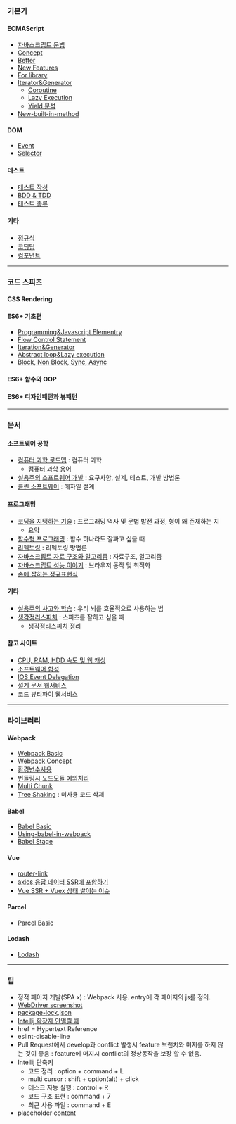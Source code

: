 ### 기본기
#### ECMAScript
* [자바스크립트 문법](https://github.com/ChoDragon9/posts/wiki/자바스크립트-문법)
* [Concept](https://github.com/ChoDragon9/posts/wiki/Concept)
* [Better](https://github.com/ChoDragon9/posts/wiki/Better)
* [New Features](https://github.com/ChoDragon9/posts/wiki/New+Features)
* [For library](https://github.com/ChoDragon9/posts/wiki/For+library)
* [Iterator&Generator](https://github.com/ChoDragon9/posts/wiki/Iterator&Generator)
  * [Coroutine](https://github.com/ChoDragon9/posts/wiki/Coroutine)
  * [Lazy Execution](https://github.com/ChoDragon9/posts/wiki/Lazy-Execution)
  * [Yield 분석](https://github.com/ChoDragon9/posts/wiki/Yield-분석)
* [New-built-in-method](https://github.com/ChoDragon9/posts/wiki/New-built-in-method)

#### DOM
* [Event](https://github.com/ChoDragon9/posts/wiki/Event)
* [Selector](https://github.com/ChoDragon9/posts/wiki/Selector)

#### 테스트
* [테스트 작성](https://github.com/ChoDragon9/posts/wiki/테스트-작성)
* [BDD & TDD](https://github.com/ChoDragon9/posts/wiki/BDD-&-TDD)
* [테스트 종류](https://github.com/ChoDragon9/posts/wiki/%ED%85%8C%EC%8A%A4%ED%8A%B8-%EC%A2%85%EB%A5%98)

#### 기타
* [정규식](https://github.com/ChoDragon9/posts/wiki/정규식)
* [코딩팁](https://github.com/ChoDragon9/posts/wiki/코딩팁)
* [컴포넌트](https://github.com/ChoDragon9/posts/wiki/%EC%BB%B4%ED%8F%AC%EB%84%8C%ED%8A%B8)

***
### 코드 스피츠
#### CSS Rendering
#### ES6+ 기초편
* [Programming&Javascript Elementry](https://github.com/ChoDragon9/posts/wiki/Programming&Javascript-Elementry)
* [Flow Control Statement](https://github.com/ChoDragon9/posts/wiki/Flow-Control-Statement)
* [Iteration&Generator](https://github.com/ChoDragon9/posts/wiki/Iteration&Generator)
* [Abstract loop&Lazy execution](https://github.com/ChoDragon9/posts/wiki/Abstract-loop&Lazy-execution)
* [Block, Non Block, Sync, Async](https://github.com/ChoDragon9/posts/wiki/Block,-Non-Block,-Sync,-Async)
#### ES6+ 함수와 OOP
#### ES6+ 디자인패턴과 뷰패턴
***
### 문서
#### 소프트웨어 공학
* [컴퓨터 과학 로드맵](http://book.naver.com/bookdb/book_detail.nhn?bid=13496659) : 컴퓨터 과학
  * [컴퓨터 과학 용어](https://github.com/ChoDragon9/posts/wiki/%EC%BB%B4%ED%93%A8%ED%84%B0-%EA%B3%BC%ED%95%99-%EC%9A%A9%EC%96%B4)
* [실용주의 소프트웨어 개발](http://book.naver.com/bookdb/book_detail.nhn?bid=11885425) : 요구사항, 설계, 테스트, 개발 방법론
* [클린 소프트웨어](http://book.naver.com/bookdb/book_detail.nhn?bid=12035385) : 에자일 설계

#### 프로그래밍
* [코딩을 지탱하는 기술](http://book.naver.com/bookdb/book_detail.nhn?bid=7317474) : 프로그래밍 역사 및 문법 발전 과정, 형이 왜 존재하는 지
  * [요약](https://github.com/ChoDragon9/posts/wiki/코딩을-지탱하는-기술-요약)
* [함수형 프로그래밍](http://book.naver.com/bookdb/book_detail.nhn?device=pc&bid=12800140) : 함수 하나라도 잘짜고 싶을 때
* [리펙토링](http://book.naver.com/bookdb/book_detail.nhn?device=pc&bid=7047630) : 리펙토링 방법론
* [자바스크립트 자료 구조와 알고리즘](http://book.naver.com/bookdb/book_detail.nhn?device=pc&bid=9755482) : 자료구조, 알고리즘
* [자바스크립트 성능 이야기](http://book.naver.com/bookdb/book_detail.nhn?device=pc&bid=7006583) : 브라우저 동작 및 최적화
* [손에 잡히는 정규표현식](http://www.kyobobook.co.kr/product/detailViewKor.laf?barcode=9788991268630&n_media=27758&n_query=%EC%86%90%EC%97%90%EC%9E%A1%ED%9E%88%EB%8A%94%EC%A0%95%EA%B7%9C%ED%91%9C%ED%98%84%EC%8B%9D&n_rank=2&n_ad_group=grp-m001-01-000000208662314&n_ad=nad-a001-01-000000015636516&n_keyword_id=nkw-m001-01-000000286044841&n_keyword=%EC%86%90%EC%97%90%EC%9E%A1%ED%9E%88%EB%8A%94%EC%A0%95%EA%B7%9C%ED%91%9C%ED%98%84%EC%8B%9D&n_campaign_type=1&NaPm=ct%3Djkae01lk%7Cci%3D0z00000ZZk1pb2DmMf0O%7Ctr%3Dsa%7Chk%3D0ebbcffa27e2b8af6ac18d0d59251878ed443964)

#### 기타
* [실용주의 사고와 학습](http://book.naver.com/bookdb/book_detail.nhn?device=pc&bid=9720757) : 우리 뇌를 효율적으로 사용하는 법
* [생각정리스피치](https://book.naver.com/bookdb/book_detail.nhn?bid=12896858) : 스피츠를 잘하고 싶을 때
  * [생각정리스피치 정리](https://github.com/ChoDragon9/posts/wiki/생각정리스피치-정리)

#### 참고 사이트
* [CPU, RAM, HDD 속도 및 웹 캐싱](https://mingrammer.com/translation-the-hidden-components-of-web-caching/)
* [소프트웨어 합성](https://midojeong.github.io/2018/04/28/composing-software-translation-epilogue/)
* [IOS Event Delegation](http://gravitydept.com/blog/js-click-event-bubbling-on-ios)
* [설계 문서 웹서비스](https://www.draw.io/)
* [코드 뷰티파이 웹서비스](http://jsbeautifier.org/)
***
### 라이브러리
#### Webpack
* [Webpack Basic](https://github.com/ChoDragon9/es6/wiki/Webpack+Basic)
* [Webpack Concept](https://github.com/ChoDragon9/es6/wiki/Webpack+Concept)
* [환경변수사용](https://github.com/ChoDragon9/posts/wiki/%ED%99%98%EA%B2%BD-%EB%B3%80%EC%88%98-%EC%82%AC%EC%9A%A9)
* [번들링시 노드모듈 예외처리](https://github.com/ChoDragon9/posts/wiki/%EB%B2%88%EB%93%A4%EB%A7%81%EC%8B%9C-%EB%85%B8%EB%93%9C%EB%AA%A8%EB%93%88-%EC%98%88%EC%99%B8%EC%B2%98%EB%A6%AC)
* [Multi Chunk](https://github.com/ChoDragon9/posts/wiki/Multi-chunk-file)
* [Tree Shaking](https://webpack.js.org/guides/tree-shaking/) : 미사용 코드 삭제

#### Babel
* [Babel Basic](https://github.com/ChoDragon9/es6/wiki/Babel+Basic)
* [Using-babel-in-webpack](https://github.com/ChoDragon9/posts/wiki/Using-babel-in-webpack)
* [Babel Stage](https://github.com/ChoDragon9/posts/wiki/Babel-Stage)

#### Vue
* [router-link](https://github.com/ChoDragon9/posts/wiki/router-link)
* [axios 응답 데이터 SSR에 포함하기](https://github.com/ChoDragon9/posts/wiki/axios-%EC%9D%91%EB%8B%B5-%EB%8D%B0%EC%9D%B4%ED%84%B0-SSR%EC%97%90-%ED%8F%AC%ED%95%A8%ED%95%98%EA%B8%B0)
* [Vue SSR + Vuex 상태 쌓이는 이슈](https://github.com/ChoDragon9/posts/wiki/%5BVue-SSR---Vuex%5D-상태-쌓이는-이슈)

#### Parcel
* [Parcel Basic](https://github.com/ChoDragon9/es6/wiki/Parcel+Basic)

#### Lodash
* [Lodash](https://github.com/ChoDragon9/es6/wiki/lodash)

***

### 팁
* 정적 페이지 개발(SPA x) : Webpack 사용. entry에 각 페이지의 js를 정의.
* [WebDriver screenshot](https://github.com/ChoDragon9/posts/wiki/WebDriver-screenshot)
* [package-lock.json](https://github.com/ChoDragon9/posts/wiki/package-lock.json)
* [Intellij 확장자 안열릴 때](https://github.com/ChoDragon9/posts/wiki/%5Bintellij%5D-확장자-안열릴-때)
* href = Hypertext Reference
* eslint-disable-line
* Pull Request에서 develop과 conflict 발생시 feature 브랜치와 머지를 하지 않는 것이 좋음 : feature에 머지시 conflict의 정상동작을 보장 할 수 없음.
* Intellij 단축키
  - 코드 정리 : option + command + L
  - multi cursor : shift + option(alt) + click
  - 테스크 자동 실행 : control + R
  - 코드 구조 표현 : command + 7
  - 최근 사용 파일 : command + E
* placeholder content